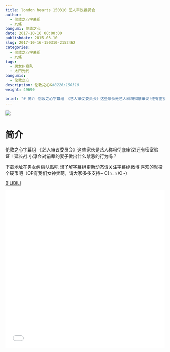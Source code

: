 ```yaml
---
title: london hearts 150310 艺人审议委员会
author: 
  - 伦敦之心字幕组
  - 九條
bangumi: 伦敦之心
date: 2017-10-16 00:00:00
publishdate: 2015-03-10
slug: 2017-10-16-150310-2152462
categories: 
  - 伦敦之心字幕组
  - 九條
tags: 
  - 男女纠察队
  - 太田光代
bangumis: 
  - 伦敦之心
description: 伦敦之心&#8226;150310
weight: 49690

brief: "# 简介 伦敦之心字幕组 《艺人审议委员会》这些家伙是艺人称吗彻底审议!还有密室验证！延长战 小淳会对前辈的妻子做出什么禁忌的行为吗？ 下载地址在男女纠察队贴吧 想了解字幕组更新动态请关注字幕组微博 喜欢的就投个硬币吧（OP有我们女神卖萌，请大家多多支持~ O(∩_∩)O~）"
---
```


![](https://i.imgur.com/qkPbPez.jpg)

# 简介  
伦敦之心字幕组 《艺人审议委员会》这些家伙是艺人称吗彻底审议!还有密室验证！延长战 小淳会对前辈的妻子做出什么禁忌的行为吗？


下载地址在男女纠察队贴吧 想了解字幕组更新动态请关注字幕组微博 喜欢的就投个硬币吧（OP有我们女神卖萌，请大家多多支持~ O(∩_∩)O~）

  [BILIBILI](https://www.bilibili.com/video/av2152462/)


<div class="vcontainer">  <iframe class='video' src="//www.bilibili.com/blackboard/player.html?aid=2152462" width="100%" height="500" frameborder="0" allowfullscreen="allowfullscreen"></iframe></div>
